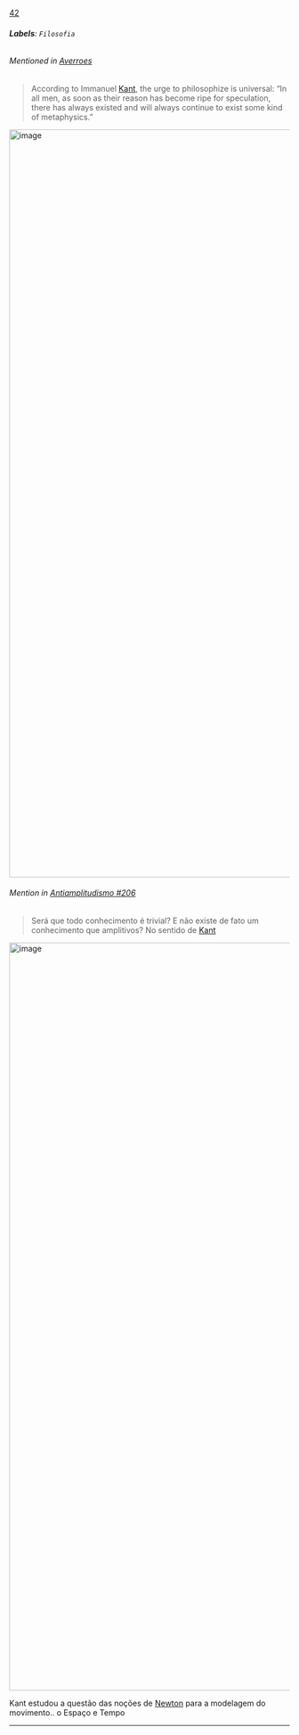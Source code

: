 [42](https://github.com/guilhermeprokisch/guilherme/issues/42) 
###### **Labels**: `Filosofia`



 


###### Mentioned in [Averroes](Averroes)  
 > According to Immanuel [Kant](Kant), the urge to philosophize is universal: “In all men, as soon as their reason has become ripe for speculation, there has always existed and will always continue to exist some kind of metaphysics.”


<img width="1343" alt="image" src="https://user-images.githubusercontent.com/12011070/163900126-0e24a840-c263-4101-be8c-0552fc1ddb84.png">


 ######  Mention in [Antiamplitudismo #206](Antiamplitudismo-#206)  
 > Será que todo conhecimento é trivial? E não existe de fato um conhecimento que amplitivos? No sentido de [Kant](Kant)

<img width="1343" alt="image" src="https://user-images.githubusercontent.com/12011070/163900361-767cd191-436a-4b67-8253-d815914eb9e7.png">


Kant estudou a questão das noções de [Newton](Newton) para a modelagem do movimento.. o Espaço e Tempo

-------------------------------------------------------------------------------

